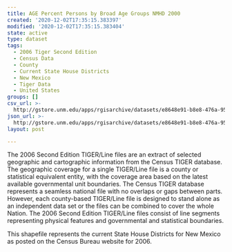 ```yaml
---
title: AGE Percent Persons by Broad Age Groups NMHD 2000
created: '2020-12-02T17:35:15.383397'
modified: '2020-12-02T17:35:15.383404'
state: active
type: dataset
tags:
  - 2006 Tiger Second Edition
  - Census Data
  - County
  - Current State House Districts
  - New Mexico
  - Tiger Data
  - United States
groups: []
csv_url: >-
  http://gstore.unm.edu/apps/rgisarchive/datasets/e8648e91-b8e8-476a-9512-684b897b6271/nmh277data595716865_sth_view.derived.csv
json_url: >-
  http://gstore.unm.edu/apps/rgisarchive/datasets/e8648e91-b8e8-476a-9512-684b897b6271/nmh277data595716865_sth_view.derived.json
layout: post

---
```

The 2006 Second Edition TIGER/Line files are an extract of selected geographic and cartographic information from the Census TIGER database.  The geographic coverage for a single TIGER/Line file is a county or statistical equivalent entity, with the coverage area based on the latest available governmental unit boundaries. The Census TIGER database represents a seamless national file with no overlaps or gaps between parts.  However, each county-based TIGER/Line file is designed to stand alone as an independent data set or the files can be combined to cover the whole Nation.  The 2006 Second Edition  TIGER/Line files consist of line segments representing physical features and governmental and statistical boundaries.  

This shapefile represents the current State House Districts for New Mexico as posted on the Census Bureau website for 2006.
